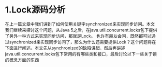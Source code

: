 # 1.Lock源码分析

在上一篇文章中我们讲到了如何使用关键字synchronized来实现同步访问。本文我们继续来探讨这个问题，从Java 5之后，在java.util.concurrent.locks包下提供了另外一种方式来实现同步访问，那就是Lock。 也许有朋友会问，既然都可以通过synchronized来实现同步访问了，那么为什么还需要提供Lock？这个问题将在下面进行阐述。本文先从synchronized的缺陷讲起，然后再讲述java.util.concurrent.locks包下常用的有哪些类和接口，最后讨论以下一些关于锁的概念方面的东西

